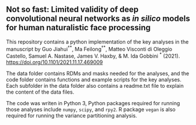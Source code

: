 ## Not so fast: Limited validity of deep convolutional neural networks as _in silico_ models for human naturalistic face processing

This repository contains a python implementation of the key analyses in the manuscript by Guo Jiahui<sup>†\*</sup>, Ma Feilong<sup>†\*</sup>, Matteo Visconti di Oleggio Castello, Samuel A. Nastase, James V. Haxby, & M. Ida Gobbini <sup>\*</sup> (2021). https://doi.org/10.1101/2021.11.17.469009

The data folder contains RDMs and masks needed for the analyses, and the code folder contains functions and example scripts for the key analyses. Each subfolder in the data folder also contains a readme.txt file to explain the content of the data files. 

The code was writen in Python 3, Python packages required for running those analyses include `numpy`, `scipy`, and `rpy2`. R package `vegan` is also required for running the variance partitioning analysis.
